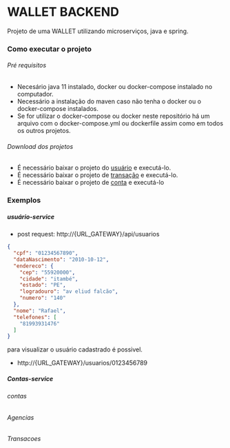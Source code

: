 # WALLET BACKEND

Projeto de uma WALLET utilizando microserviços, java e spring.


### Como executar o projeto

###### Pré requisitos

* Necesário java 11 instalado, docker ou docker-compose instalado no computador.
* Necessário a instalação do maven caso não tenha o docker ou o docker-compose instalados.
* Se for utilizar o docker-compose ou docker neste repositório há um arquivo com o docker-compose.yml ou dockerfile assim como em todos os outros projetos.


###### Download dos projetos
* É necessário baixar o projeto do [usuário](https://github.com/RafaelMatheus/usuario-service) e executá-lo.
* É necessário baixar o projeto de [transação](https://github.com/RafaelMatheus/transacao-service) e executá-lo. 
* É necessário baixar o projeto de [conta](https://github.com/RafaelMatheus/account-service) e executá-lo

### Exemplos

##### usuário-service

* post request: http://{URL_GATEWAY}/api/usuarios

```json
{
  "cpf": "01234567890",
  "dataNascimento": "2010-10-12",
  "endereco": {
    "cep": "55920000",
    "cidade": "itambé",
    "estado": "PE",
    "logradouro": "av eliud falcão",
    "numero": "140"
  },
  "nome": "Rafael",
  "telefones": [
    "81993931476"
  ]
}
```

para visualizar o usuário cadastrado é possivel.

* http://{URL_GATEWAY}/usuarios/0123456789


##### Contas-service

###### contas

###### Agencias

###### Transacoes

